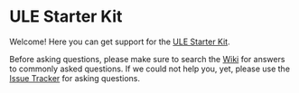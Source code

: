 # ULE Starter Kit

Welcome! Here you can get support for the [ULE Starter Kit](https://www.dspg.com/ule-starterkit).

Before asking questions, please make sure to search the
[Wiki](https://github.com/dspgroup/ule-starterkit/wiki) for answers to commonly asked questions. If we could not help you, yet, please use the
[Issue Tracker](https://github.com/dspgroup/ule-starterkit/issues) for asking questions.
